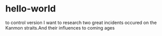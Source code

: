 # hello-world
to control version
I want to research two great incidents occured on the Kanmon straits.And their 
influences to coming ages
